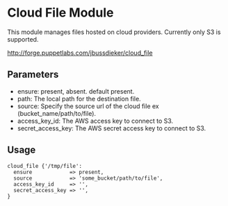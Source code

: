 # Cloud File Module

This module manages files hosted on cloud providers. Currently only S3 is supported.

http://forge.puppetlabs.com/jbussdieker/cloud_file

## Parameters

* ensure: present, absent. default present.
* path: The local path for the destination file.
* source: Specify the source url of the cloud file ex (bucket_name/path/to/file).
* access_key_id: The AWS access key to connect to S3.
* secret_access_key: The AWS secret access key to connect to S3.

## Usage

    cloud_file {'/tmp/file':
      ensure            => present,
      source            => 'some_bucket/path/to/file',
      access_key_id     => '',
      secret_access_key => '',
    }
